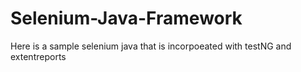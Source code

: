 # Selenium-Java-Framework
Here is a sample selenium java that is incorpoeated with testNG and extentreports

